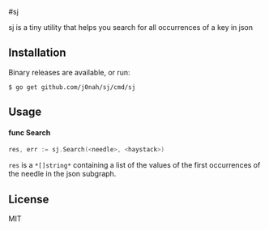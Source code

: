 #sj

sj is a tiny utility that helps you search for all occurrences of a key in json

## Installation

  Binary releases are available, or run:

```
$ go get github.com/j0nah/sj/cmd/sj
```

## Usage

#### func  Search

```go
res, err := sj.Search(<needle>, <haystack>)
```
`res` is a `*[]string*` containing a list of the values of the first occurrences of the needle in the json subgraph.

## License

MIT